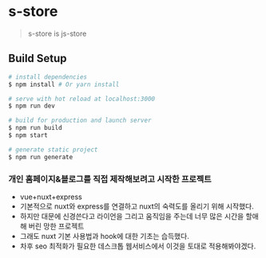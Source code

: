 # s-store

> s-store is js-store

## Build Setup

``` bash
# install dependencies
$ npm install # Or yarn install

# serve with hot reload at localhost:3000
$ npm run dev

# build for production and launch server
$ npm run build
$ npm start

# generate static project
$ npm run generate
```

### 개인 홈페이지&블로그를 직접 제작해보려고 시작한 프로젝트
- vue+nuxt+express
- 기본적으로 nuxt와 express를 연결하고 nuxt의 숙력도를 올리기 위해 시작했다.
- 하지만 대문에 신경쓴다고 라이언을 그리고 움직임을 주는데 너무 많은 시간을 할애해 버린 망한 프로젝트
- 그래도 nuxt 기본 사용법과 hook에 대한 기초는 습득했다.
- 차후 seo 최적화가 필요한 데스크톱 웹서비스에서 이것을 토대로 적용해봐야겠다.
